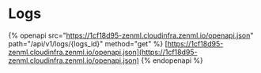 # Logs

{% openapi src="https://1cf18d95-zenml.cloudinfra.zenml.io/openapi.json" path="/api/v1/logs/{logs_id}" method="get" %}
[https://1cf18d95-zenml.cloudinfra.zenml.io/openapi.json](https://1cf18d95-zenml.cloudinfra.zenml.io/openapi.json)
{% endopenapi %}
